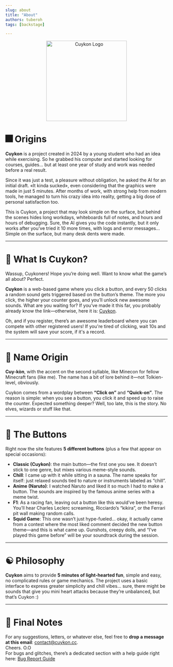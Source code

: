 ```yaml
---
slug: about
title: "About"
authors: tuberoh
tags: [backstage]

---
```


<p align="center">
  <img src="https://apple.cuykon.cc/img/roundlogo.png" alt="Cuykon Logo" width="250"/>
</p>

 # 🎆 Origins

**Cuykon** is a project created in 2024 by a young student who had an idea while exercising. So he grabbed his computer and started looking for courses, guides... but at least one year of study and work was needed before a real result.

Since it was just a test, a pleasure without obligation, he asked the AI for an initial draft. «It kinda sucked», even considering that the graphics were made in just 5 minutes. After months of work, with strong help from modern tools, he managed to turn his crazy idea into reality, getting a big dose of personal satisfaction too.

<!-- truncate -->

This is Cuykon, a project that may look simple on the surface, but behind the scenes hides long workdays, whiteboards full of notes, and hours and hours of debugging. Sure, the AI gives you the code instantly, but it only works after you’ve tried it 10 more times, with logs and error messages... Simple on the surface, but many desk dents were made.

---

 # 🤔 What Is Cuykon?

Wassup, Cuykoners! Hope you’re doing well. Want to know what the game’s all about? Perfect.

**Cuykon** is a web-based game where you click a button, and every 50 clicks a random sound gets triggered based on the button’s theme. The more you click, the higher your counter goes, and you’ll unlock new awesome sounds. What are you waiting for? If you’ve made it this far, you probably already know the link—otherwise, here it is: [Cuykon](https://cuykon.cc).

Oh, and if you register, there’s an awesome leaderboard where you can compete with other registered users!
If you're tired of clicking, wait 10s and the system will save your score, if it's a record.

---

 # 🍂 Name Origin

**Cuy-kòn**, with the accent on the second syllable, like Minecon for fellow Minecraft fans (like me). The name has a bit of lore behind it—not Tolkien-level, obviously.

Cuykon comes from a wordplay between **“Click on”** and **“Quick-on”**. The reason is simple: when you see a button, you click it and speed up to raise the counter. Expected something deeper? Well, too late, this is the story. No elves, wizards or stuff like that.

---

 # 🧪 The Buttons

Right now the site features **5 different buttons** (plus a few that appear on special occasions):

- **Classic (Cuykon)**: the main button—the first one you see. It doesn’t stick to one genre, but mixes various meme-style sounds.
- **Chill**: I came up with it while sitting in a sauna. The name speaks for itself: just relaxed sounds tied to nature or instruments labeled as “chill”.
- **Anime (Naruto)**: I watched Naruto and liked it so much I had to make a button. The sounds are inspired by the famous anime series with a meme twist.
- **F1**: As a racing fan, leaving out a button like this would’ve been heresy. You’ll hear Charles Leclerc screaming, Ricciardo’s “kikira”, or the Ferrari pit wall making random calls.
- **Squid Game**: This one wasn’t just hype-fueled... okay, it actually came from a contest where the most liked comment decided the new button theme—and this is what came up. Gunshots, creepy dolls, and “I’ve played this game before” will be your soundtrack during the session.

---

 # ☯️ Philosophy

**Cuykon** aims to provide **5 minutes of light-hearted fun**, simple and easy, no complicated rules or game mechanics. The project uses a basic interface to express greater simplicity and chill vibes... sure, there might be sounds that give you mini heart attacks because they’re unbalanced, but that’s Cuykon :)

---

 # 📒 Final Notes

For any suggestions, letters, or whatever else, feel free to **drop a message at this email**: [contact@cuykon.cc](mailto:contact@cuykon.cc). <br/>
Cheers. O.O <br/>
For bugs and glitches, there’s a dedicated section with a help guide right here: [Bug Report Guide](https://github.com/cuykon/CuykonBugs)
